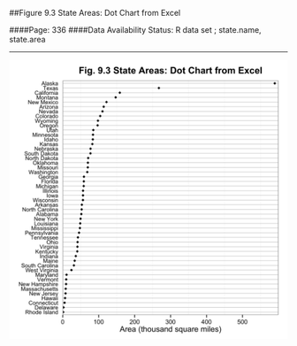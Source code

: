 ##Figure 9.3 State Areas: Dot Chart from Excel

####Page: 336
####Data Availability Status: R data set ; state.name, state.area
***
![`State Areas: Dot Chart from Excel`](fig09-03_state-areas-dot-chart-from-excel.png)


